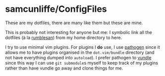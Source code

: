 samcunliffe/ConfigFiles
=======================

These are my dotfiles, there are many like them but these are mine.

This is probably not interesting for anyone but me: I symbolic link all the dotfiles (à la [rumblesan](http://github.com/rumblesan/dotfiles)) from my home directory to here.

I try to use minimal vim plugins.
For plugins I **do** use, I use [pathogen](https://github.com/tpope/vim-pathogen) since it allows me to have plugins organised in the `dot.vim/bundle` directory (and not have everything dumped into `autoload`).
I prefer pathogen to [vundle](https://github.com/VundleVim/Vundle.vim) since this way I can use `git submodule`s myself to keep track of my plugins rather than have vundle go away and clone things for me.
